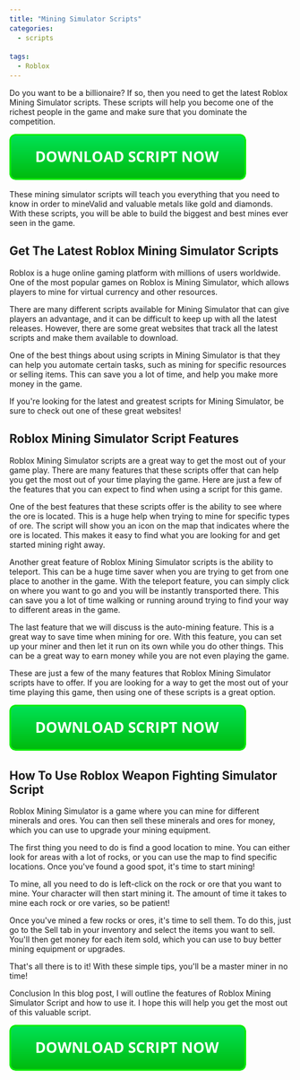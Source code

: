 ```yaml
---
title: "Mining Simulator Scripts"
categories:
  - scripts
  
tags:
  - Roblox
---
```


Do you want to be a billionaire? If so, then you need to get the latest Roblox Mining Simulator scripts. These scripts will help you become one of the richest people in the game and make sure that you dominate the competition.

[![script button](https://github.com/robloxpaste/robloxpaste.github.io/blob/main/script_button.png?raw=true)](https://rbxpaste.com/latest-script)


These mining simulator scripts will teach you everything that you need to know in order to mineValid and valuable metals like gold and diamonds. With these scripts, you will be able to build the biggest and best mines ever seen in the game.

## Get The Latest Roblox Mining Simulator Scripts

Roblox is a huge online gaming platform with millions of users worldwide. One of the most popular games on Roblox is Mining Simulator, which allows players to mine for virtual currency and other resources.

There are many different scripts available for Mining Simulator that can give players an advantage, and it can be difficult to keep up with all the latest releases. However, there are some great websites that track all the latest scripts and make them available to download.

One of the best things about using scripts in Mining Simulator is that they can help you automate certain tasks, such as mining for specific resources or selling items. This can save you a lot of time, and help you make more money in the game.

If you're looking for the latest and greatest scripts for Mining Simulator, be sure to check out one of these great websites!

## Roblox Mining Simulator Script Features

Roblox Mining Simulator scripts are a great way to get the most out of your game play. There are many features that these scripts offer that can help you get the most out of your time playing the game. Here are just a few of the features that you can expect to find when using a script for this game.

One of the best features that these scripts offer is the ability to see where the ore is located. This is a huge help when trying to mine for specific types of ore. The script will show you an icon on the map that indicates where the ore is located. This makes it easy to find what you are looking for and get started mining right away.

Another great feature of Roblox Mining Simulator scripts is the ability to teleport. This can be a huge time saver when you are trying to get from one place to another in the game. With the teleport feature, you can simply click on where you want to go and you will be instantly transported there. This can save you a lot of time walking or running around trying to find your way to different areas in the game.

The last feature that we will discuss is the auto-mining feature. This is a great way to save time when mining for ore. With this feature, you can set up your miner and then let it run on its own while you do other things. This can be a great way to earn money while you are not even playing the game.

These are just a few of the many features that Roblox Mining Simulator scripts have to offer. If you are looking for a way to get the most out of your time playing this game, then using one of these scripts is a great option.

[![script button](https://github.com/robloxpaste/robloxpaste.github.io/blob/main/script_button.png?raw=true)](https://rbxpaste.com/latest-script)

## How To Use Roblox Weapon Fighting Simulator Script

Roblox Mining Simulator is a game where you can mine for different minerals and ores. You can then sell these minerals and ores for money, which you can use to upgrade your mining equipment.

The first thing you need to do is find a good location to mine. You can either look for areas with a lot of rocks, or you can use the map to find specific locations. Once you've found a good spot, it's time to start mining!

To mine, all you need to do is left-click on the rock or ore that you want to mine. Your character will then start mining it. The amount of time it takes to mine each rock or ore varies, so be patient!

Once you've mined a few rocks or ores, it's time to sell them. To do this, just go to the Sell tab in your inventory and select the items you want to sell. You'll then get money for each item sold, which you can use to buy better mining equipment or upgrades.

That's all there is to it! With these simple tips, you'll be a master miner in no time!

Conclusion
In this blog post, I will outline the features of Roblox Mining Simulator Script and how to use it. I hope this will help you get the most out of this valuable script.

[![script button](https://github.com/robloxpaste/robloxpaste.github.io/blob/main/script_button.png?raw=true)](https://rbxpaste.com/latest-script)